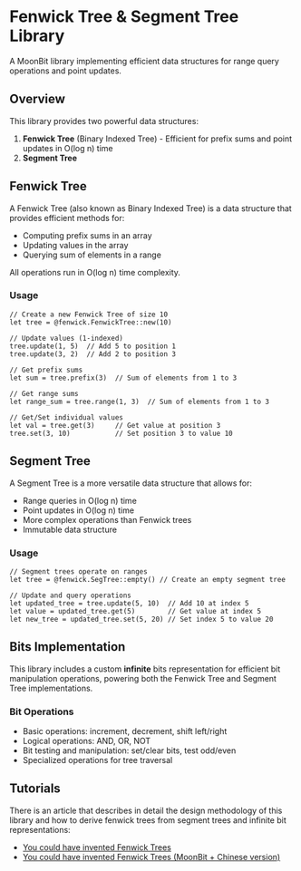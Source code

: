 # Fenwick Tree & Segment Tree Library

A MoonBit library implementing efficient data structures for range query operations and point updates.

## Overview

This library provides two powerful data structures:

1. **Fenwick Tree** (Binary Indexed Tree) - Efficient for prefix sums and point updates in O(log n) time
2. **Segment Tree**

## Fenwick Tree

A Fenwick Tree (also known as Binary Indexed Tree) is a data structure that provides efficient methods for:

- Computing prefix sums in an array
- Updating values in the array
- Querying sum of elements in a range

All operations run in O(log n) time complexity.

### Usage

```moonbit
// Create a new Fenwick Tree of size 10
let tree = @fenwick.FenwickTree::new(10)

// Update values (1-indexed)
tree.update(1, 5)  // Add 5 to position 1
tree.update(3, 2)  // Add 2 to position 3

// Get prefix sums
let sum = tree.prefix(3)  // Sum of elements from 1 to 3

// Get range sums
let range_sum = tree.range(1, 3)  // Sum of elements from 1 to 3

// Get/Set individual values
let val = tree.get(3)     // Get value at position 3
tree.set(3, 10)           // Set position 3 to value 10
```

## Segment Tree

A Segment Tree is a more versatile data structure that allows for:

- Range queries in O(log n) time
- Point updates in O(log n) time
- More complex operations than Fenwick trees
- Immutable data structure

### Usage

```moonbit
// Segment trees operate on ranges
let tree = @fenwick.SegTree::empty() // Create an empty segment tree

// Update and query operations
let updated_tree = tree.update(5, 10)  // Add 10 at index 5
let value = updated_tree.get(5)        // Get value at index 5
let new_tree = updated_tree.set(5, 20) // Set index 5 to value 20
```

## Bits Implementation

This library includes a custom **infinite** bits representation for efficient bit manipulation operations, powering both the Fenwick Tree and Segment Tree implementations.

### Bit Operations

- Basic operations: increment, decrement, shift left/right
- Logical operations: AND, OR, NOT
- Bit testing and manipulation: set/clear bits, test odd/even
- Specialized operations for tree traversal

## Tutorials

There is an article that describes in detail the design methodology of this library and how to derive fenwick trees from segment trees and infinite bit representations:

- [You could have invented Fenwick Trees](https://www.cambridge.org/core/journals/journal-of-functional-programming/article/you-could-have-invented-fenwick-trees/B4628279D4E54229CED97249E96F721D)
- [You could have invented Fenwick Trees (MoonBit + Chinese version)](https://moonbit.community/blog/fenwick/index)
